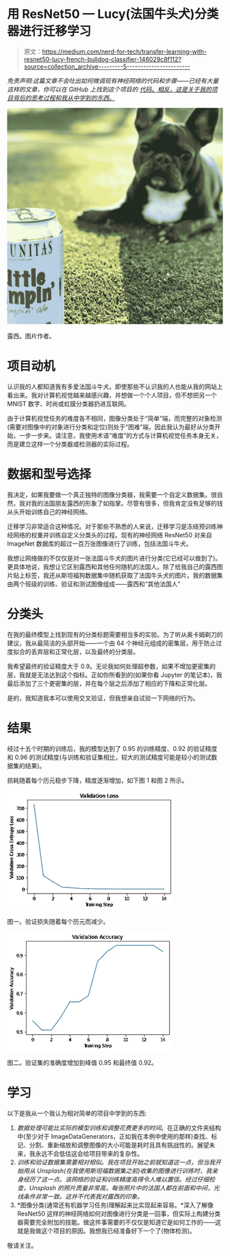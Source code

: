 # 用 ResNet50 — Lucy(法国牛头犬)分类器进行迁移学习

> 原文：<https://medium.com/nerd-for-tech/transfer-learning-with-resnet50-lucy-french-bulldog-classifier-146029c8f112?source=collection_archive---------5----------------------->

*免责声明:这篇文章不会吐出如何微调现有神经网络的代码和步骤——已经有大量这样的文章，你可以在 GitHub* *上找到这个项目的* [*代码。相反，这是关于我的项目背后的思考过程和我从中学到的东西。*](https://github.com/jvgalvin)

![](img/7a91a0da177bac35afcf3a1dabe242bb.png)

露西。图片作者。

# **项目动机**

认识我的人都知道我有多爱法国斗牛犬。即使那些不认识我的人也能从我的网站上看出来。我对计算机视觉越来越感兴趣，并想做一个个人项目，但不想把另一个 MNIST 数字、时尚或虹膜分类器扔进互联网。

由于计算机视觉任务的难度各不相同，图像分类处于“简单”端，而完整的对象检测(需要对图像中的对象进行分类和定位)则处于“困难”端，因此我认为最好从分类开始，一步一步来。请注意，我使用术语“难度”的方式与计算机视觉任务本身无关，而是建立这样一个分类器或检测器的实际过程。

# **数据和型号选择**

我决定，如果我要做一个真正独特的图像分类器，我需要一个自定义数据集。很自然，我对我的法国朋友露西的形象了如指掌。尽管有很多，但我肯定没有足够的钱从头开始训练自己的神经网络。

迁移学习非常适合这种情况。对于那些不熟悉的人来说，迁移学习是冻结预训练神经网络的权重并训练自定义分类头的过程。现有的神经网络 ResNet50 对来自 ImageNet 数据库的超过一百万张图像进行了训练，包括法国斗牛犬。

我想让网络做的不仅仅是对一张法国斗牛犬的图片进行分类(它已经可以做到了)。更具体地说，我想让它区别露西和其他任何随机的法国人。除了给我自己的露西图片贴上标签，我还从斯坦福狗数据集中随机获取了法国牛头犬的图片。我的数据集由两个班级的训练、验证和测试图像组成——露西和“其他法国人”

# **分类头**

在我的最终模型上找到现有的分类标题需要相当多的实验。为了听从奥卡姆剃刀的建议，我从最简洁的头部开始——一个由 64 个神经元组成的密集层，用于防止过度拟合的丢弃层和正常化层，以及最终的分类层。

我希望最终的验证精度大于 0.9。无论我如何处理超参数，如果不增加更密集的层，我就是无法达到这个指标。正如你所看到的(如果你看 Jupyter 的笔记本)，我最后添加了三个更密集的层，并在每个层之后添加了相应的下降和正常化层。

是的，我知道我本可以使用交叉验证，但我想亲自试验一下网络的行为。

# **结果**

经过十五个时期的训练后，我的模型达到了 0.95 的训练精度、0.92 的验证精度和 0.96 的测试精度(与训练和验证集相比，较大的测试精度可能是较小的测试数据集的结果)。

损耗随着每个历元稳步下降，精度逐渐增加，如下图 1 和图 2 所示。

![](img/cee8d00e2b8114477f0935f0a5d26417.png)

图一。验证损失随着每个历元而减少。

![](img/b51c717cf0926bddd45fa6361a5a0599.png)

图二。验证集的准确度增加到峰值 0.95 和最终值 0.92。

# **学习**

以下是我从一个我认为相对简单的项目中学到的东西:

1.  *数据处理可能比实际的模型训练和调整花费更多的时间*。在正确的文件夹结构中(至少对于 ImageDataGenerators，正如我在本例中使用的那样)查找、标记、分割、重新缩放和调整图像的大小可能是耗时且具有挑战性的。展望未来，我永远不会低估这会给项目带来的复杂性。
2.  *训练和验证数据集需要相对相似。我在项目开始之前就知道这一点，但当我开始用从 Unsplash(在我使用斯坦福数据集之前)收集的图像进行训练时，我亲身经历了这一点。该网络的验证和训练精度高得令人难以置信。经过仔细检查，Unsplash 的照片质量非常高，每张照片中的法国人都在前面和中间，光线条件非常一致。这并不代表我对露西的印象。*
3.  *图像分类(通常还有机器学习任务)理解起来比实现起来容易。*深入了解像 ResNet50 这样的神经网络如何对图像进行分类是一回事，但实际上构建分类器需要完全附加的技能。做这件事需要的不仅仅是知道它是如何工作的——这就是我做这个项目的原因。我想我已经准备好下一个了(物体检测)。

敬请关注。